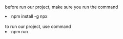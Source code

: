 before run our project, make sure you run the command <br>
<li>npm install -g npx</li><br>
to run our project, use command <br>
<li>npm run</li><br>
